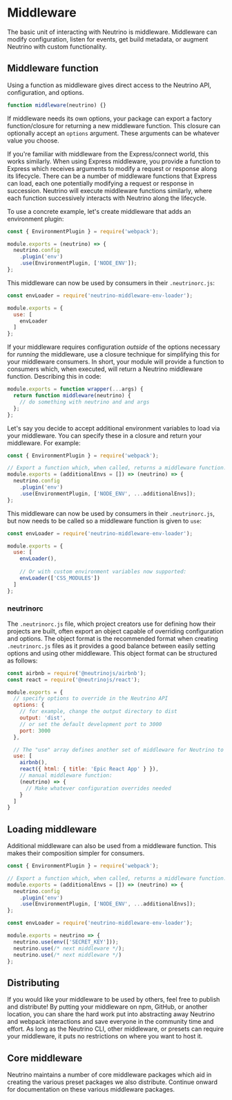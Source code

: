 # Middleware

The basic unit of interacting with Neutrino is middleware. Middleware can modify configuration,
listen for events, get build metadata, or augment Neutrino with custom functionality.

## Middleware function

Using a function as middleware gives direct access to the Neutrino API, configuration,
and options.

```js
function middleware(neutrino) {}
```

If middleware needs its own options, your package can export a factory function/closure for
returning a new middleware function. This closure can optionally accept an `options` argument.
These arguments can be whatever value you choose.

If you're familiar with middleware from the Express/connect world, this works similarly. When using Express middleware,
you provide a function to Express which receives arguments to modify a request or response along its lifecycle. There
can be a number of middleware functions that Express can load, each one potentially modifying a request or response in
succession. Neutrino will execute middleware functions similarly, where each function successively interacts with Neutrino along
the lifecycle.

To use a concrete example, let's create middleware that adds an environment plugin:

```js
const { EnvironmentPlugin } = require('webpack');

module.exports = (neutrino) => {
  neutrino.config
    .plugin('env')
    .use(EnvironmentPlugin, ['NODE_ENV']);
};
```

This middleware can now be used by consumers in their `.neutrinorc.js`:

```js
const envLoader = require('neutrino-middleware-env-loader');

module.exports = {
  use: [
    envLoader
  ]
};
```

If your middleware requires configuration _outside_ of the options necessary for _running_ the middleware,
use a closure technique for simplifying this for your middleware consumers. In short, your module will provide a
function to consumers which, when executed, will return a Neutrino middleware function. Describing this in code:

```js
module.exports = function wrapper(...args) {
  return function middleware(neutrino) {
    // do something with neutrino and and args
  };
};
```

Let's say you decide to accept additional environment variables to load via
your middleware. You can specify these in a closure and return your middleware.
For example:

```js
const { EnvironmentPlugin } = require('webpack');

// Export a function which, when called, returns a middleware function.
module.exports = (additionalEnvs = []) => (neutrino) => {
  neutrino.config
    .plugin('env')
    .use(EnvironmentPlugin, ['NODE_ENV', ...additionalEnvs]);
};
```

This middleware can now be used by consumers in their `.neutrinorc.js`, but now
needs to be called so a middleware function is given to `use`:

```js
const envLoader = require('neutrino-middleware-env-loader');

module.exports = {
  use: [
    envLoader(),
    
    // Or with custom environment variables now supported:
    envLoader(['CSS_MODULES'])
  ]
};
```

### neutrinorc

The `.neutrinorc.js` file, which project creators use for defining how their projects
are built, often export an object capable of overriding configuration and options.
The object format is the recommended format when creating `.neutrinorc.js` files
as it provides a good balance between easily setting options and using other middleware.
This object format can be structured as follows:

```js
const airbnb = require('@neutrinojs/airbnb');
const react = require('@neutrinojs/react');

module.exports = {
  // specify options to override in the Neutrino API
  options: {
    // for example, change the output directory to dist
    output: 'dist',
    // or set the default development port to 3000
    port: 3000
  },

  // The "use" array defines another set of middleware for Neutrino to use.
  use: [
    airbnb(),
    react({ html: { title: 'Epic React App' } }),
    // manual middleware function:
    (neutrino) => {
      // Make whatever configuration overrides needed
    }
  ]
}
```

## Loading middleware

Additional middleware can also be used from a middleware function. This makes their composition simpler for
consumers.

```js
const { EnvironmentPlugin } = require('webpack');

// Export a function which, when called, returns a middleware function.
module.exports = (additionalEnvs = []) => (neutrino) => {
  neutrino.config
    .plugin('env')
    .use(EnvironmentPlugin, ['NODE_ENV', ...additionalEnvs]);
};
```

```js
const envLoader = require('neutrino-middleware-env-loader');

module.exports = neutrino => {
  neutrino.use(env(['SECRET_KEY']));
  neutrino.use(/* next middleware */);
  neutrino.use(/* next middleware */)
};
```

## Distributing

If you would like your middleware to be used by others, feel free to publish and distribute! By putting your middleware
on npm, GitHub, or another location, you can share the hard work put into abstracting away Neutrino and webpack
interactions and save everyone in the community time and effort. As long as the Neutrino CLI, other middleware, or
presets can require your middleware, it puts no restrictions on where you want to host it.

## Core middleware

Neutrino maintains a number of core middleware packages which aid in creating the various preset packages we also
distribute. Continue onward for documentation on these various middleware packages.

